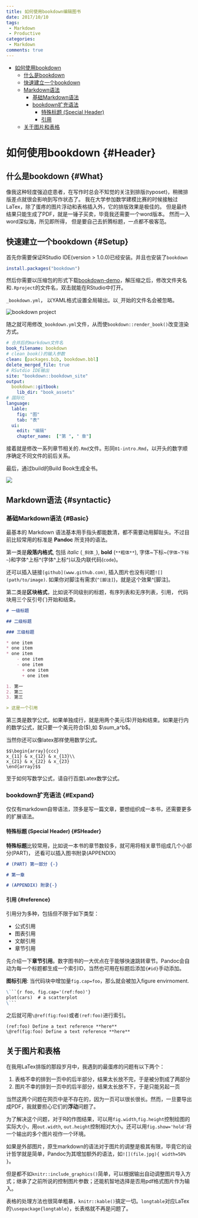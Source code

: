 ```yaml
---
title: 如何使用bookdown编辑图书
date: 2017/10/10
tags: 
 - Markdown
 - Productive
categories:
 - Markdown
comments: true
---
```


<!-- @import "[TOC]" {cmd="toc" depthFrom=1 depthTo=6 orderedList=false} -->
<!-- code_chunk_output -->

* [如何使用bookdown](#Header)
	* [什么是bookdown](#What)
	* [快速建立一个bookdown](#Setup)
	* [Markdown语法](#syntactic)
		* [基础Markdown语法](#Basic)
		* [bookdown扩充语法](#Expand)
			* [特殊标题 (Special Header)](#SHeader)
			* [引用](#reference)
	* [关于图片和表格](#关于图片和表格)

<!-- /code_chunk_output -->

# 如何使用bookdown {#Header}

## 什么是bookdown {#What}

像我这种轻度强迫症患者，在写作时总会不知觉的关注到排版(typoset)，稍微排版差点就很会影响到写作状态了。 我在大学参加数学建模比赛的时候接触过LaTex，除了蛋疼的图片浮动和表格插入外，它的排版效果是极佳的。 但是最终结果只能生成了PDF，就是一锤子买卖，毕竟我还需要一个word版本。 然而一入word深似海，所见即所得， 但是要自己去折腾标题，一点都不极客范。

## 快速建立一个bookdown {#Setup}

首先你需要保证RStudio IDE(version > 1.0.0)已经安装。并且也安装了`bookdown`

```r
install.packages("bookdown")
```

然后你需要以压缩包的形式下载[bookdown-demo](https://github.com/rstudio/bookdown-demo)，解压缩之后，修改文件夹名和`.Rproject`的文件名，双击就能在RStudio中打开。

`_bookdown.yml`， 以YAML格式设置全局输出。以`_`开始的文件名会被忽略。

![bookdown project](../../Pictures/bookdown.png)

随之就可用修改`_bookdown.yml`文件，从而使`bookdown::render_book()`改变渲染方式。

```YAML
# 合并后的markdown文件名
book_filename: bookdown
# clean_book()的输入参数
clean: [packages.bib, bookdown.bbl]
delete_merged_file: true
# RSutdio IDE输出
site: "bookdown::bookdown_site"
output:
  bookdown::gitbook:
    lib_dir: "book_assets"
# 国际化
language:
  lable:
    fig: "图"
    tab: "表"
  ui:
    edit: "编辑"
    chapter_name:  ["第 ", " 章"]
```

接着就是修改一系列章节相关的`.Rmd`文件。形同`01-intro.Rmd`，以开头的数字顺序确定不同文件的前后关系。

最后，通过build的Build Book生成全书。

![](../../Pictures/build_book.png)

## Markdown语法 {#syntactic}

### 基础Markdown语法 {#Basic}

最基本的 Markdown 语法基本用手指头都能数清，都不需要动用脚趾头。不过目前比较常用的标准是 **Pandoc** 所支持的语法。

第一类是**段落内格式**, 包括 _italic_ (`_斜体_`), **bold** (`**粗体**`), 字体~下标~(`字体~下标~`)和字体^上标^(字体^上标^)以及内联代码(`code`)。

还可以插入链接`[github](www.github.com)`, 插入图片也没有问题`![](path/to/image)`. 如果你对脚注有需求(`^[脚注]`)，就是这个效果^[脚注]。

第二类是**区块格式**，比如说不同级别的标题，有序列表和无序列表，引用， 代码块用三个反引号(`)开始和结束。

```markdown
# 一级标题

## 二级标题

### 三级标题

* one item
* one item
* one item
    - one item
    - one item
      + one item
      + one item

1. 第一
2. 第二
3. 第三

> 这是一个引用
```

第三类是数学公式。如果单独成行，就是用两个美元(\$)开始和结束。如果是行内的数学公式，就只要一个美元符合(\$),如 $\sum_a^b$。

当然你还可以像latex那样使用数学公式。

```equation
$$\begin{array}{ccc}
x_{11} & x_{12} & x_{13}\\
x_{21} & x_{22} & x_{23}
\end{array}$$
```

至于如何写数学公式，请自行百度Latex数学公式。

### bookdown扩充语法 {#Expand}

仅仅有markdown自带语法，顶多是写一篇文章，要想组织成一本书，还需要更多的扩展语法。

#### 特殊标题 (Special Header) {#SHeader}

**特殊标题**比较常用，比如说一本书的章节数较多，就可用将相关章节组成几个小部分(PART)， 还看可以插入图书附录(APPENDIX)

```markdown
# (PART) 第一部分 {-}

# 第一章

# (APPENDIX) 附录{-}
```

#### 引用 {#reference}

引用分为多种，包括但不限于如下类型：

- 公式引用
- 图表引用
- 文献引用
- 章节引用

先介绍一下**章节引用**。数字图书的一大优点在于能够快速跳转章节。Pandoc会自动为每一个标题都生成一个索引ID，当然也可用在标题后添加`{#id}`手动添加。

**图标引用**: 当代码块中增加量`fig.cap=foo`，那么就会被加入figure envirnoment.

```markdown
\```{r foo, fig.cap='(ref:foo)'}
plot(cars)  # a scatterplot
\```
```

之后就可用`\@ref(fig:foo)`或者`(ref:foo)`进行索引。

```rmarkdown
(ref:foo) Define a text reference **here**
\@ref(fig:foo) Define a text reference **here**
```

## 关于图片和表格

在我用LaTex排版的那段岁月中，我遇到的最蛋疼的问题有以下两个：

1. 表格不幸的排到一页中的后半部分，结果太长放不完，于是被分割成了两部分
1. 图片不幸的排到一页中的后半部分，结果太长放不下，于是只能另起一页

当然这两个问题在网页中是不存在的，因为一页可以很长很长。然而，一旦要导出成PDF，我就要担心它们的**浮动**问题了。

为了解决这个问题，对于R的作图结果，可以用`fig.width`,`fig.height`控制绘图的实际大小，用`out.width`, `out.height`控制相对大小。还可以用`fig.show='hold'`将一个输出的多个图片视作一个环境。

如果是外部图片，原生markdown的语法对于图片的调整是极其有限，毕竟它的设计哲学就是简单，Pandoc为其增加额外的语法，如`![](file.jpg){ width=50% }`。

但是都不如`knitr::include_graphics()`简单，可以根据输出自动调整图片导入方式；继承了之前所说的控制图片参数；还能机智地选择是否用pdf格式图片作为输入。

表格的处理方法也很简单粗暴，`knitr::kable()`搞定一切。`longtable`对应LaTex的`\usepackage{longtable}`，长表格就不再是问题了。

